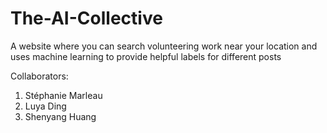 # The-AI-Collective

A website where you can search volunteering work near your location and uses machine learning to provide helpful labels for different posts


Collaborators:
1. Stéphanie Marleau
2. Luya  Ding
3. Shenyang Huang 
